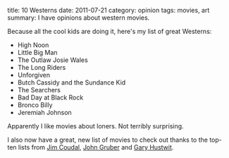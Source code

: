 title: 10 Westerns
date: 2011-07-21 
category: opinion
tags: movies, art
summary: I have opinions about western movies.


Because all the cool kids are doing it, here's my list of great Westerns:

* High Noon
* Little Big Man
* The Outlaw Josie Wales
* The Long Riders
* Unforgiven
* Butch Cassidy and the Sundance Kid
* The Searchers
* Bad Day at Black Rock
* Bronco Billy
* Jeremiah Johnson

Apparently I like movies about loners. Not terribly surprising.

I also now have a great, new list of movies to check out thanks to the top-ten lists from [Jim Coudal](http://coudal.com/archives/2011/07/my_list_of_west.php), [John Gruber](http://daringfireball.net/linked/2011/07/20/top-ten-westerns) and [Gary Hustwit](http://urbanizedfilm.com/blog/10-westerns-i-like/).